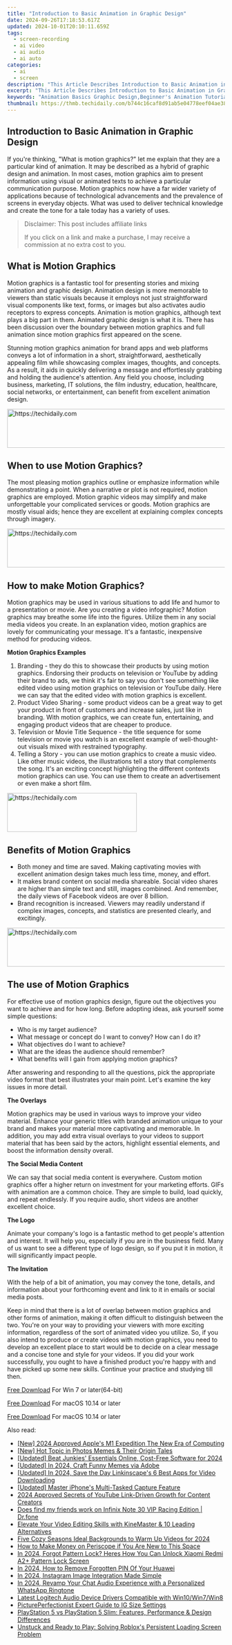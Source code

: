 ```yaml
---
title: "Introduction to Basic Animation in Graphic Design"
date: 2024-09-26T17:18:53.617Z
updated: 2024-10-01T20:10:11.659Z
tags: 
  - screen-recording
  - ai video
  - ai audio
  - ai auto
categories: 
  - ai
  - screen
description: "This Article Describes Introduction to Basic Animation in Graphic Design"
excerpt: "This Article Describes Introduction to Basic Animation in Graphic Design"
keywords: "Animation Basics Graphic Design,Beginner's Animation Tutorial,Fundamentals of Animation Art,Learning Animation for Designers,Introduction to Animated Graphics,Essential Animation in Design,Starting with Simple Animation"
thumbnail: https://thmb.techidaily.com/b744c16caf8d91ab5e04778eef04ae38bd5e09c87e85e6ab4edefd7b2e2e0090.jpg
---
```


## Introduction to Basic Animation in Graphic Design

If you're thinking, "What is motion graphics?" let me explain that they are a particular kind of animation. It may be described as a hybrid of graphic design and animation. In most cases, motion graphics aim to present information using visual or animated texts to achieve a particular communication purpose. Motion graphics now have a far wider variety of applications because of technological advancements and the prevalence of screens in everyday objects. What was used to deliver technical knowledge and create the tone for a tale today has a variety of uses.

>  Disclaimer: This post includes affiliate links
>
>  If you click on a link and make a purchase, I may receive a commission at no extra cost to you.
>

## What is Motion Graphics

Motion graphics is a fantastic tool for presenting stories and mixing animation and graphic design. Animation design is more memorable to viewers than static visuals because it employs not just straightforward visual components like text, forms, or images but also activates audio receptors to express concepts. Animation is motion graphics, although text plays a big part in them. Animated graphic design is what it is. There has been discussion over the boundary between motion graphics and full animation since motion graphics first appeared on the scene.

Stunning motion graphics animation for brand apps and web platforms conveys a lot of information in a short, straightforward, aesthetically appealing film while showcasing complex images, thoughts, and concepts. As a result, it aids in quickly delivering a message and effortlessly grabbing and holding the audience's attention. Any field you choose, including business, marketing, IT solutions, the film industry, education, healthcare, social networks, or entertainment, can benefit from excellent animation design.

<!-- affiliate ads begin -->
<a href="https://appsumo.8odi.net/c/5597632/2043855/7443" target="_top" id="2043855">
  <img src="//a.impactradius-go.com/display-ad/7443-2043855" border="0" alt="https://techidaily.com" width="728" height="90"/>
</a>
<img height="0" width="0" src="https://appsumo.8odi.net/i/5597632/2043855/7443" style="position:absolute;visibility:hidden;" border="0" />
<!-- affiliate ads end -->

## When to use Motion Graphics?

The most pleasing motion graphics outline or emphasize information while demonstrating a point. When a narrative or plot is not required, motion graphics are employed. Motion graphic videos may simplify and make unforgettable your complicated services or goods. Motion graphics are mostly visual aids; hence they are excellent at explaining complex concepts through imagery.

<!-- affiliate ads begin -->
<a href="https://aligracehair.sjv.io/c/5597632/1868575/19272" target="_top" id="1868575">
  <img src="//a.impactradius-go.com/display-ad/19272-1868575" border="0" alt="https://techidaily.com" width="728" height="90"/>
</a>
<img height="0" width="0" src="https://aligracehair.sjv.io/i/5597632/1868575/19272" style="position:absolute;visibility:hidden;" border="0" />
<!-- affiliate ads end -->

## How to make Motion Graphics?

Motion graphics may be used in various situations to add life and humor to a presentation or movie. Are you creating a video infographic? Motion graphics may breathe some life into the figures. Utilize them in any social media videos you create. In an explanation video, motion graphics are lovely for communicating your message. It's a fantastic, inexpensive method for producing videos.

**Motion Graphics Examples**

1. Branding \- they do this to showcase their products by using motion graphics. Endorsing their products on television or YouTube by adding their brand to ads, we think it's fair to say you don't see something like edited video using motion graphics on television or YouTube daily. Here we can say that the edited video with motion graphics is excellent.
2. Product Video Sharing \- some product videos can be a great way to get your product in front of customers and increase sales, just like in branding. With motion graphics, we can create fun, entertaining, and engaging product videos that are cheaper to produce.
3. Television or Movie Title Sequence \- the title sequence for some television or movie you watch is an excellent example of well-thought-out visuals mixed with restrained typography.
4. Telling a Story \- you can use motion graphics to create a music video. Like other music videos, the illustrations tell a story that complements the song. It's an exciting concept highlighting the different contexts motion graphics can use. You can use them to create an advertisement or even make a short film.

<!-- affiliate ads begin -->
<a href="https://aligracehair.sjv.io/c/5597632/1997690/19272" target="_top" id="1997690">
  <img src="//a.impactradius-go.com/display-ad/19272-1997690" border="0" alt="https://techidaily.com" width="300" height="90"/>
</a>
<img height="0" width="0" src="https://aligracehair.sjv.io/i/5597632/1997690/19272" style="position:absolute;visibility:hidden;" border="0" />
<!-- affiliate ads end -->

## Benefits of Motion Graphics

* Both money and time are saved. Making captivating movies with excellent animation design takes much less time, money, and effort.
* It makes brand content on social media shareable. Social video shares are higher than simple text and still, images combined. And remember, the daily views of Facebook videos are over 8 billion.
* Brand recognition is increased. Viewers may readily understand if complex images, concepts, and statistics are presented clearly, and excitingly.

<!-- affiliate ads begin -->
<a href="https://ephamedtechinc.pxf.io/c/5597632/2136614/26400" target="_top" id="2136614">
  <img src="//a.impactradius-go.com/display-ad/26400-2136614" border="0" alt="https://techidaily.com" width="728" height="90"/>
</a>
<img height="0" width="0" src="https://ephamedtechinc.pxf.io/i/5597632/2136614/26400" style="position:absolute;visibility:hidden;" border="0" />
<!-- affiliate ads end -->

## The use of Motion Graphics

For effective use of motion graphics design, figure out the objectives you want to achieve and for how long. Before adopting ideas, ask yourself some simple questions:

* Who is my target audience?
* What message or concept do I want to convey? How can I do it?
* What objectives do I want to achieve?
* What are the ideas the audience should remember?
* What benefits will I gain from applying motion graphics?

After answering and responding to all the questions, pick the appropriate video format that best illustrates your main point. Let's examine the key issues in more detail.

**The Overlays**

Motion graphics may be used in various ways to improve your video material. Enhance your generic titles with branded animation unique to your brand and makes your material more captivating and memorable. In addition, you may add extra visual overlays to your videos to support material that has been said by the actors, highlight essential elements, and boost the information density overall.

**The Social Media Content**

We can say that social media content is everywhere. Custom motion graphics offer a higher return on investment for your marketing efforts. GIFs with animation are a common choice. They are simple to build, load quickly, and repeat endlessly. If you require audio, short videos are another excellent choice.

**The Logo**

Animate your company's logo is a fantastic method to get people's attention and interest. It will help you, especially if you are in the business field. Many of us want to see a different type of logo design, so if you put it in motion, it will significantly impact people.

**The Invitation**

With the help of a bit of animation, you may convey the tone, details, and information about your forthcoming event and link to it in emails or social media posts.

Keep in mind that there is a lot of overlap between motion graphics and other forms of animation, making it often difficult to distinguish between the two. You're on your way to providing your viewers with more exciting information, regardless of the sort of animated video you utilize. So, if you also intend to produce or create videos with motion graphics, you need to develop an excellent place to start would be to decide on a clear message and a concise tone and style for your videos. If you did your work successfully, you ought to have a finished product you're happy with and have picked up some new skills. Continue your practice and studying till then.

[Free Download](https://tools.techidaily.com/wondershare/filmora/download/) For Win 7 or later(64-bit)

[Free Download](https://tools.techidaily.com/wondershare/filmora/download/) For macOS 10.14 or later

[Free Download](https://tools.techidaily.com/wondershare/filmora/download/) For macOS 10.14 or later

<ins class="adsbygoogle"
     style="display:block"
     data-ad-format="autorelaxed"
     data-ad-client="ca-pub-7571918770474297"
     data-ad-slot="1223367746"></ins>

<ins class="adsbygoogle"
     style="display:block"
     data-ad-format="autorelaxed"
     data-ad-client="ca-pub-7571918770474297"
     data-ad-slot="1223367746"></ins>



<ins class="adsbygoogle"
     style="display:block"
     data-ad-client="ca-pub-7571918770474297"
     data-ad-slot="8358498916"
     data-ad-format="auto"
     data-full-width-responsive="true"></ins>


<span class="atpl-alsoreadstyle">Also read:</span>
<div><ul>
<li><a href="https://article-knowledge.techidaily.com/new-2024-approved-apples-m1-expedition-the-new-era-of-computing/"><u>[New] 2024 Approved Apple's M1 Expedition The New Era of Computing</u></a></li>
<li><a href="https://article-knowledge.techidaily.com/new-hot-topic-in-photos-memes-and-their-origin-tales/"><u>[New] Hot Topic in Photos Memes & Their Origin Tales</u></a></li>
<li><a href="https://article-knowledge.techidaily.com/updated-beat-junkies-essentials-online-cost-free-software-for-2024/"><u>[Updated] Beat Junkies' Essentials Online, Cost-Free Software for 2024</u></a></li>
<li><a href="https://article-knowledge.techidaily.com/updated-in-2024-craft-funny-memes-via-adobe/"><u>[Updated] In 2024, Craft Funny Memes via Adobe</u></a></li>
<li><a href="https://article-knowledge.techidaily.com/updated-in-2024-save-the-day-linkinscapes-6-best-apps-for-video-downloading/"><u>[Updated] In 2024, Save the Day Linkinscape's 6 Best Apps for Video Downloading</u></a></li>
<li><a href="https://article-knowledge.techidaily.com/updated-master-iphones-multi-tasked-capture-feature/"><u>[Updated] Master iPhone's Multi-Tasked Capture Feature</u></a></li>
<li><a href="https://youtube-stream.techidaily.com/2024-approved-secrets-of-youtube-link-driven-growth-for-content-creators/"><u>2024 Approved Secrets of YouTube Link-Driven Growth for Content Creators</u></a></li>
<li><a href="https://location-social.techidaily.com/does-find-my-friends-work-on-infinix-note-30-vip-racing-edition-drfone-by-drfone-virtual-android/"><u>Does find my friends work on Infinix Note 30 VIP Racing Edition | Dr.fone</u></a></li>
<li><a href="https://article-knowledge.techidaily.com/elevate-your-video-editing-skills-with-kinemaster-and-10-leading-alternatives/"><u>Elevate Your Video Editing Skills with KineMaster & 10 Leading Alternatives</u></a></li>
<li><a href="https://youtube-blog.techidaily.com/cozy-seasons-ideal-backgrounds-to-warm-up-videos-for-2024/"><u>Five Cozy Seasons Ideal Backgrounds to Warm Up Videos for 2024</u></a></li>
<li><a href="https://article-knowledge.techidaily.com/how-to-make-money-on-periscope-if-you-are-new-to-this-space/"><u>How to Make Money on Periscope if You Are New to This Space</u></a></li>
<li><a href="https://unlock-android.techidaily.com/in-2024-forgot-pattern-lock-heres-how-you-can-unlock-xiaomi-redmi-a2plus-pattern-lock-screen-by-drfone-android/"><u>In 2024, Forgot Pattern Lock? Heres How You Can Unlock Xiaomi Redmi A2+ Pattern Lock Screen</u></a></li>
<li><a href="https://android-unlock.techidaily.com/in-2024-how-to-remove-forgotten-pin-of-your-huawei-by-drfone-android/"><u>In 2024, How to Remove Forgotten PIN Of Your Huawei</u></a></li>
<li><a href="https://article-knowledge.techidaily.com/in-2024-instagram-image-integration-made-simple/"><u>In 2024, Instagram Image Integration Made Simple</u></a></li>
<li><a href="https://extra-skills.techidaily.com/in-2024-revamp-your-chat-audio-experience-with-a-personalized-whatsapp-ringtone/"><u>In 2024, Revamp Your Chat Audio Experience with a Personalized WhatsApp Ringtone</u></a></li>
<li><a href="https://hardware-help.techidaily.com/latest-logitech-audio-device-drivers-compatible-with-win10win7win8/"><u>Latest Logitech Audio Device Drivers Compatible with Win10/Win7/Win8</u></a></li>
<li><a href="https://instagram-video-files.techidaily.com/pictureperfectionist-expert-guide-to-ig-size-settings/"><u>PicturePerfectionist Expert Guide to IG Size Settings</u></a></li>
<li><a href="https://buynow-info.techidaily.com/playstation-5-vs-playstation-5-slim-features-performance-and-design-differences/"><u>PlayStation 5 vs PlayStation 5 Slim: Features, Performance & Design Differences</u></a></li>
<li><a href="https://win-solutions.techidaily.com/unstuck-and-ready-to-play-solving-robloxs-persistent-loading-screen-problem/"><u>Unstuck and Ready to Play: Solving Roblox's Persistent Loading Screen Problem</u></a></li>
</ul></div>

